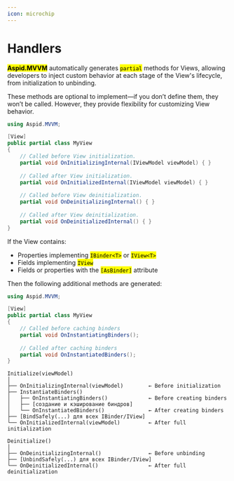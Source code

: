 ```yaml
---
icon: microchip
---
```


# Handlers

<mark style="color:$primary;">**Aspid.MVVM**</mark> automatically generates <mark style="color:$warning;">`partial`</mark> methods for Views, allowing developers to inject custom behavior at each stage of the View's lifecycle, from initialization to unbinding.

These methods are optional to implement—if you don’t define them, they won’t be called. However, they provide flexibility for customizing View behavior.

```csharp
using Aspid.MVVM;

[View]
public partial class MyView
{
    // Called before View initialization.
    partial void OnInitializingInternal(IViewModel viewModel) { }
    
    // Called after View initialization.
    partial void OnInitializedInternal(IViewModel viewModel) { }
    
    // Called before View deinitialization.
    partial void OnDeinitializingInternal() { }
    
    // Called after View deinitialization.
    partial void OnDeinitializedInternal() { }
}
```

If the View contains:

* Properties implementing <mark style="color:$warning;">`IBinder<T>`</mark> or <mark style="color:$warning;">`IView<T>`</mark>
* Fields implementing <mark style="color:$warning;">`IView`</mark>
* Fields or properties with the <mark style="color:$warning;">`[AsBinder]`</mark> attribute

Then the following additional methods are generated:

```csharp
using Aspid.MVVM;

[View]
public partial class MyView
{
    // Called before caching binders
    partial void OnInstantiatingBinders();
    
    // Called after caching binders
    partial void OnInstantiatedBinders();
}
```

```
Initialize(viewModel)
│
├── OnInitializingInternal(viewModel)        ← Before initialization
├── InstantiateBinders()
│   ├── OnInstantiatingBinders()             ← Before creating binders
│   ├── [создание и кэширование биндров]
│   └── OnInstantiatedBinders()              ← After creating binders
├── [BindSafely(...) для всех IBinder/IView]
└── OnInitializedInternal(viewModel)         ← After full initialization

Deinitialize()
│
├── OnDeinitializingInternal()               ← Before unbinding
├── [UnbindSafely(...) для всех IBinder/IView]
└── OnDeinitializedInternal()                ← After full deinitialization
```
